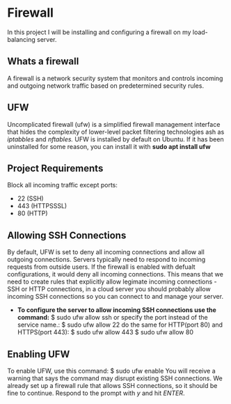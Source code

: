 # Firewall
In this project I will be installing and configuring a firewall on my load-balancing server.
## Whats a firewall
A firewall is a network security system that monitors and controls incoming and outgoing network traffic based on predetermined security rules.
## UFW
Uncomplicated firewall (ufw) is a simplified firewall management interface that hides the complexity of lower-level packet filtering technologies ash as _iptabbles_ and _nftables._
UFW is installed by default on Ubuntu. If it has been uninstalled for some reason, you can install it with **sudo apt install ufw**
## Project Requirements
Block all incoming traffic except ports:
- 22 (SSH)
- 443 (HTTPSSSL)
- 80 (HTTP)
## Allowing SSH Connections
By default, UFW is set to deny all incoming connections and allow all outgoing connections. Servers typically need to respond to incoming requests from outside users.
If the firewall is enabled with defualt configurations, it would deny all incoming connections. This means that we need to create rules that explicitly allow legimate incoming connections - SSH or HTTP connections, in a cloud server you should probably allow incoming SSH connections so you can connect to and manage your server.

* **To configure the server to allow incoming SSH connections use the command:**
$ sudo ufw allow ssh
or specify the port instead of the service name.:
$ sudo ufw allow 22
do the same for HTTP(port 80) and HTTPS(port 443):
$ sudo ufw allow 443
$ sudo ufw allow 80
## Enabling UFW
To enable UFW, use this command:
$ sudo ufw enable
You will receive a warning that says the command may disrupt existing SSH connections. We already set up a firewall rule that allows SSH connections, so it should be fine to continue. Respond to the prompt with _y_ and hit _ENTER_.
